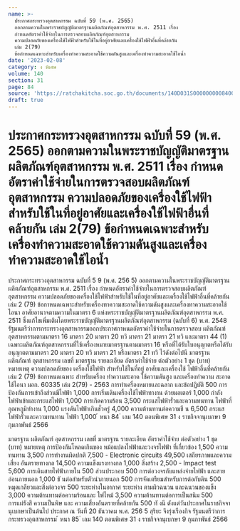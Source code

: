 ```yaml
---
name: >-
  ประกาศกระทรวงอุตสาหกรรม ฉบับที่ 59 (พ.ศ. 2565)
  ออกตามความในพระราชบัญญัติมาตรฐานผลิตภัณฑ์อุตสาหกรรม พ.ศ. 2511 เรื่อง
  กำหนดอัตราค่าใช้จ่ายในการตรวจสอบผลิตภัณฑ์อุตสาหกรรม
  ความปลอดภัยของเครื่องใช้ไฟฟ้าสำหรับใช้ในที่อยู่อาศัยและเครื่องใช้ไฟฟ้าอื่นที่คล้ายกัน
  เล่ม 2(79)
  ข้อกำหนดเฉพาะสำหรับเครื่องทำความสะอาดใช้ความดันสูงและเครื่องทำความสะอาดใช้ไอน้ำ
date: '2023-02-08'
category: ง พิเศษ
volume: 140
section: 31
page: 84
source: 'https://ratchakitcha.soc.go.th/documents/140D031S0000000008400.pdf'
draft: true
---
```


# ประกาศกระทรวงอุตสาหกรรม ฉบับที่ 59 (พ.ศ. 2565) ออกตามความในพระราชบัญญัติมาตรฐานผลิตภัณฑ์อุตสาหกรรม พ.ศ. 2511 เรื่อง กำหนดอัตราค่าใช้จ่ายในการตรวจสอบผลิตภัณฑ์อุตสาหกรรม ความปลอดภัยของเครื่องใช้ไฟฟ้าสำหรับใช้ในที่อยู่อาศัยและเครื่องใช้ไฟฟ้าอื่นที่คล้ายกัน เล่ม 2(79) ข้อกำหนดเฉพาะสำหรับเครื่องทำความสะอาดใช้ความดันสูงและเครื่องทำความสะอาดใช้ไอน้ำ

ประกาศกระทรวงอุตสาหกรรม ฉบับที่ 5 9 (พ.ศ. 256 5) ออกตามความในพระราชบัญญัติมาตรฐานผลิตภัณฑ์อุตสาหกรรม พ.ศ. 2511 เรื่อง กำหนดอัตราค่าใช้จ่ายในการตรวจสอบผลิตภัณฑ์อุตสาหกรรม ความปลอดภัยของเครื่องใช้ไฟฟ้าสำหรับใช้ในที่อยู่อาศัยและเครื่องใช้ไฟฟ้าอื่นที่คล้ายกัน เล่ม 2 (79) ข้อกาหนดเฉพาะสำหรับเครื่องทาความสะอาดใช้ความดันสูงและเครื่องทาความสะอาดใช้ไอนา อาศัยอานาจตามความในมาตรา 6 แห่งพระราชบัญญัติมาตรฐานผลิตภัณฑ์อุตสาหกรรม พ.ศ. 2511 ซึ่งแก้ไขเพิ่มเติมโดยพระราชบัญญัติมาตรฐานผลิตภัณฑ์อุตสาหกรรม (ฉบับที่ 6) พ.ศ. 2548 รัฐมนตรีว่าการกระทรวงอุตสาหกรรมออกประกาศกาหนดอัตราค่าใช้จ่ายในการตรวจสอบ ผลิตภัณฑ์อุตสาหกรรมตามมาตรา 16 มาตรา 20 มาตรา 20 ทวิ มาตรา 21 มาตรา 21 ทวิ และมาตรา 44 (1) เฉพาะผลิตภัณฑ์อุตสาหกรรมที่ใช้เครื่องหมายมาตรฐานตามมาตรา 16 หรือที่ได้รับใบอนุญาตหรือได้รับอนุญาตตามมาตรา 20 มาตรา 20 ทวิ มาตรา 21 หรือมาตรา 21 ทวิ ไว้ดังต่อไปนี มาตรฐาน ผลิตภัณฑ์ อุตสาหกรรม เลขที่ มาตรฐาน รายละเอียด อัตราค่าใช้จ่าย ต่อตัวอย่าง 1 ชุด (บาท) หมายเหตุ ความปลอดภัยของ เครื่องใช้ไฟฟ้า สำหรับใช้ในที่อยู่ อาศัยและเครื่องใช้ ไฟฟ้าอื่นที่คล้ายกัน เล่ม 2 (79) ข้อกาหนดเฉพาะ สำหรับเครื่อง ทำความสะอาด ใช้ความดันสูง และเครื่องทำความ สะอาดใช้ไอนา มอก. 60335 เล่ม 2(79) - 2563 การทำเครื่องหมายและฉลาก และข้อปฏิบัติ 500 การป้องกันการเข้าถึงส่วนมีไฟฟ้า 1,000 การเริ่มเดินเครื่องใช้ไฟฟ้าทางาน ด้วยมอเตอร์ 1,000 กำลังไฟฟ้าเข้าและกระแสไฟฟ้า 1,000 การเกิดความร้อน 3,500 กระแสไฟฟ้ารั่วและความทนทาน ไฟฟ้าที่อุณหภูมิทำงาน 1,000 แรงดันไฟฟ้าเกินชั่วครู่ 4,000 ความต้านทานต่อความชื น 6,500 กระแสไฟฟ้ารั่วและความทนทาน ไฟฟ้า 1,000 ้ หนา 84 ่ เลม 140 ตอนพิเศษ 31 ง ราชกิจจานุเบกษา 9 กุมภาพันธ์ 2566

มาตรฐาน ผลิตภัณฑ์ อุตสาหกรรม เลขที่ มาตรฐาน รายละเอียด อัตราค่าใช้จ่าย ต่อตัวอย่าง 1 ชุด (บาท) หมายเหตุ การป้องกันโหลดเกินของ หม้อแปลงไฟฟ้าและวงจรไฟฟ้า ที่เกี่ยวข้อง 1,500 ความทนทาน 3,500 การทำงานผิดปกติ 7,500 - Electronic circuits 49,500 เสถียรภาพและความเสี่ยง อันตรายทางกล 14,500 ความแข็งแรงทางกล 1,000 สิ่งสร้าง 2,500 - Impact test 5,600 การเดินสายไฟฟ้าภายใน 500 ส่วนประกอบ 500 การต่อวงจรกับแหล่งจ่ายไฟฟ้า และสายอ่อนภายนอก 1,000 ขั นต่อสำหรับตัวนำภายนอก 500 การจัดเตรียมสำหรับการต่อกับดิน 500 หมุดเกลียวและสิ่งต่อวงจร 500 ระยะห่างในอากาศ ระยะห่าง ตามผิวฉนวน และฉนวนของแข็ง 3,000 ความต้านทานต่อความร้อนและ ไฟไหม้ 3,500 ความต้านทานต่อการเป็นสนิม 500 การแผ่รังสี ความเป็นพิษ และ ความเสี่ยงอันตรายที่คล้ายกัน 500 ทั งนี ตังแต่วันประกาศในราชกิจจานุเบกษาเป็นต้นไป ประกาศ ณ วันที่ 20 ธันวาคม พ.ศ. 256 5 สุริยะ จึงรุ่งเรืองกิจ รัฐมนตรีว่าการกระทรวงอุตสาหกรรม ้ หนา 85 ่ เลม 140 ตอนพิเศษ 31 ง ราชกิจจานุเบกษา 9 กุมภาพันธ์ 2566
